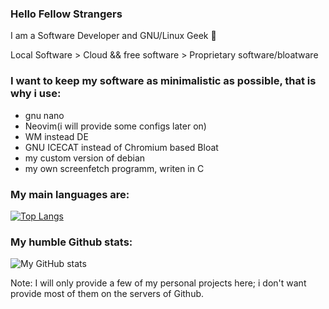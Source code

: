 ### Hello Fellow Strangers

I am a Software Developer and GNU/Linux Geek 🐧

Local Software > Cloud && free software > Proprietary software/bloatware

### I want to keep my software as minimalistic as possible, that is why i use:
- gnu nano
- Neovim(i will provide some configs later on)
- WM instead DE
- GNU ICECAT instead of Chromium based Bloat
- my custom version of debian
- my own screenfetch programm, writen in C
### My main languages are:

[![Top Langs](https://github-readme-stats.vercel.app/api/top-langs/?username=666hwll)](https://github.com/anuraghazra/github-readme-stats)

### My humble Github stats:
![My GitHub stats](https://github-readme-stats.vercel.app/api?username=666hwll)

Note: I will only provide a few of my personal projects here; i don't want provide most of them
on the servers of Github.
